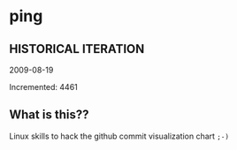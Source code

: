 # ping

## HISTORICAL ITERATION
2009-08-19

Incremented: 4461

## What is this?? 
Linux skills to hack the github commit visualization chart `;-)`
